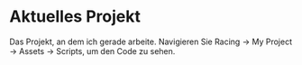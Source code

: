 # Aktuelles Projekt
Das Projekt, an dem ich gerade arbeite. Navigieren Sie Racing -> My Project -> Assets -> Scripts, um den Code zu sehen.
